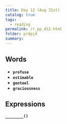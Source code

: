 ```yaml
---
title: Day 12 (Aug 31st)
catalog: true
tags: 
  - reading
permalink: /r_pp_d12.html
folder: prdpjd
summary: 
---
```


## Words

-   <b data-toggle="tooltip" data-original-title="{{site.data.glossary.profuse}}">`profuse`</b>
-   <b data-toggle="tooltip" data-original-title="{{site.data.glossary.estimable}}">`estimable`</b>
-   <b data-toggle="tooltip" data-original-title="{{site.data.glossary.genteel}}">`genteel`</b>
-   <b data-toggle="tooltip" data-original-title="{{site.data.glossary.graciousness}}">`graciousness`</b>


## Expressions

<b data-toggle="tooltip" data-original-title="{{site.data.answers.d12_a}}">`________()`</b>

